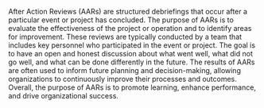 After Action Reviews (AARs) are structured debriefings that occur after a particular event or project has concluded. The purpose of AARs is to evaluate the effectiveness of the project or operation and to identify areas for improvement. These reviews are typically conducted by a team that includes key personnel who participated in the event or project. The goal is to have an open and honest discussion about what went well, what did not go well, and what can be done differently in the future. The results of AARs are often used to inform future planning and decision-making, allowing organizations to continuously improve their processes and outcomes. Overall, the purpose of AARs is to promote learning, enhance performance, and drive organizational success.  
